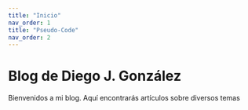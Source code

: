 ```yaml
---
title: "Inicio"
nav_order: 1
title: "Pseudo-Code"
nav_order: 2
---
```


# Blog de Diego J. González

Bienvenidos a mi blog. Aquí encontrarás artículos sobre diversos temas




